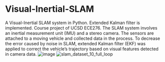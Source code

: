 # Visual-Inertial-SLAM
A Visual-Inertial SLAM system in Python. Extended Kalman filter is implemented. Course project of UCSD ECE276.
The SLAM system involves an inertial measurement unit (IMU) and a stereo camera. The sensors are attached to a moving vehicle and collected data in the process. To decrease the error caused by noise in SLAM, extended Kalman filter (EKF) was applied to correct the vehicle’s trajectory based on visual features detected in camera data.
![image](https://user-images.githubusercontent.com/120524636/228652287-fc008531-576e-47c7-9b4b-d0d3e6e0b6c1.png)
![slam_dataset_10_full_loop](https://user-images.githubusercontent.com/120524636/228652442-82a610d5-d93e-42a4-b3f4-8872e65455bb.png)
